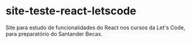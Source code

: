 # site-teste-react-letscode
 Site para estudo de funcionalidades do React nos cursos da Let's Code, para preparatório do Santander Becas.
